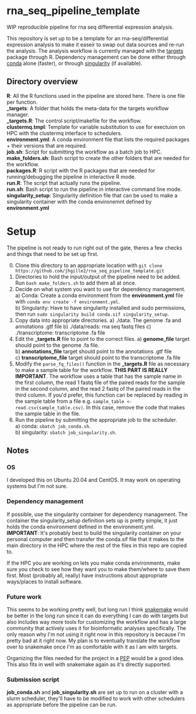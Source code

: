 # rna_seq_pipeline_template
WIP reproducible pipeline for rna seq differential expression analysis. 

This repository is set up to be a template for an rna-seq/differential expression analysis to make it easeir to swap out data sources and re-run the analysis. The analysis workflow is currently managed with the [targets](https://books.ropensci.org/targets/) package through R. Dependency management can be done either through [conda](https://docs.conda.io/en/latest/) alone (faster), or through [singularity](https://singularity-userdoc.readthedocs.io/en/latest/) (if available). 

## Directory overview
**R**: All the R functions used in the pipeline are stored here. There is one file per function.   
**_targets**: A folder that holds the meta-data for the targets workflow manager.   
**_targets.R**: The control script/makefile for the workflow.  
**clustermq.tmpl**: Template for variable substitution to use for exectuion on HPC with the clustermq interface to schedulers.  
**environment.yml**: A conda environment file that lists the required packages + their versions that are required.  
**job.sh**: Script for submitting the workflow as a batch job to HPC.   
**make_folders.sh**: Bash script to create the other folders that are needed for the workflow.  
**packages.R**: R script with the R packages that are needed for running/debugging the pipeline in interactive R mode.  
**run.R**: The script that actually runs the pipeline.  
**run.sh**: Bash script to run the pipeline in interactive command line mode.  
**singularity_setup**: Singularity definition file that can be used to make a singularity container with the conda environemnt defined by **environment.yml**

# Setup
The pipeline is not ready to run right out of the gate, theres a few checks and things that need to be set up first.  

0. Clone this directory to an appropriate location with `git clone https://github.com/jhgille2/rna_seq_pipeline_template.git`  
1. Directories to hold the input/output of the pipeline need to be added. Run `bash make_folders.sh` to add them all at once.  
2. Decide on what system you want to use for dependency management.  
  a) Conda: Create a conda environment from the **environment.yml** file with `conda env create -f environment.yml`.  
  b) Singularity: Have to have singularity installed and sudo permissions, then run `sudo singularity build conda.sif singularity_setup`.  
3. Copy data into appropriate directories.
  a) ./data: The genome .fa and annotations .gtf file
  b) ./data/reads: rna seq fastq files
  c) ./transcriptome: transcriptome .fa file
4. Edit the **_targets.R** file to point to the correct files. 
  a) **genome_file** target should point to the genome .fa file.  
  b) **annotations_file** target should point to the annotations .gtf file  
  c) **transcriptome_file** target should point to the transcriptome .fa file
5. Modify the `parse_fq_files()` function in the **_targets.R** file as necessary to make a sample table for the workflow. **THIS PART IS REALLY IMPORTANT**. The workflow uses a table that has the sample name in the first column, the read 1 fastq file of the paired reads for the sample in the second column, and the read 2 fastq of the paired reads in the third column. If you'd prefer, this function can be replaced by reading in the sample table from a file e.g. `sample_table <- read.csv(sample_table.csv)`. In this case, remove the code that makes the sample table in the file.  
6. Run the pipeline by submitting the appropriate job to the scheduler.  
  a) conda: `sbatch job_conda.sh`.  
  b) singularity: `sbatch job_singularity.sh`.  

## Notes

### OS 
I developed this on Ubuntu 20.04 and CentOS. It may work on operating systems but I'm not sure. 

### Dependency management
If possible, use the singularity container for dependency management. The container the singularity_setup definition sets up is pretty simple, it just holds the conda environment defined in the environment.yml.  
**IMPORTANT**: It's probably best to build the singularity container on your personal computer and then transfer the conda.sif file that it makes to the main directory in the HPC where the rest of the files in this repo are copied to.  

If the HPC you are working on lets you make conda environments, make sure you check to see how they want you to make them/where to save them first. Most (probably all, really) have instructions about appropriate ways/places to install software.  

### Future work
This seems to be working pretty well, but long run I think [snakemake](https://snakemake.readthedocs.io/en/stable/) would be better in the long run since it can do everything I can do with targets but also includes way more tools for customizing the workflow and has a large community that actively uses it for bioinformatic analyses specifically. The only reason why I'm not using it right now in this repository is because I'm pretty bad at it right now. My plan is to eventually translate the workflow over to snakemake once I'm as comfortable with it as I am with targets.  

Organizing the files needed for the project in a [PEP](https://pep.databio.org/en/latest/) would be a good idea. This also fits in well with snakemake again as it's directly supported.

### Submission script
**job_conda.sh** and **job_singularity.sh** are set up to run on a cluster with a slurm scheduler, they'll have to be modified to work with other schedulers as appropriate before the pipeline can be run.  
